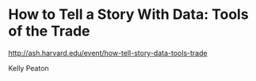 # How to Tell a Story With Data: Tools of the Trade

http://ash.harvard.edu/event/how-tell-story-data-tools-trade

Kelly Peaton